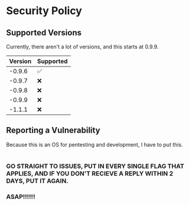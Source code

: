 # Security Policy

## Supported Versions
Currently, there aren't a lot of versions, and this starts at 0.9.9.

| Version | Supported          |
| ------- | ------------------ |
| -0.9.6  | :white_check_mark: |
| -0.9.7  | :x:                |
| -0.9.8  | :x:                |
| -0.9.9  | :x:                |
| -1.1.1  | :x:                |

## Reporting a Vulnerability

Because this is an OS for pentesting and development, I have to put this.
<br>
<br>
### GO STRAIGHT TO ISSUES, PUT IN EVERY SINGLE FLAG THAT APPLIES, AND IF YOU DON'T RECIEVE A REPLY WITHIN 2 DAYS, PUT IT AGAIN.
### ASAP!!!!!!
